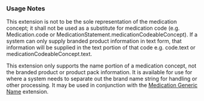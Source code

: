 ### Usage Notes
This extension is not to be the sole representation of the medication concept; it shall not be used as a substitute for medication code (e.g. Medication.code or MedicationStatement.medicationCodeableConcept). If a system can only supply branded product information in text form, that information will be supplied in the text portion of that code e.g. code.text or medicationCodeableConcept.text.

This extension only supports the name portion of a medication concept, not the branded product or product pack information. It is available for use for where a system needs to separate out the brand name string for handling or other processing. It may be used in conjunction with the [Medication Generic Name](StructureDefinition-medication-generic-name.html) extension.

